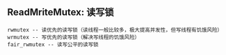 ## ReadMriteMutex: 读写锁

```
rwmutex -- 读优先的读写锁（读线程一般比较多，极大提高并发性，但写线程有饥饿风险）
wrmutex -- 写优先的读写锁（解决写线程的饥饿风险）
fair_rwmutex -- 读写公平的读写锁
```
